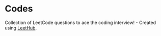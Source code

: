 # Codes
Collection of LeetCode questions to ace the coding interview! - Created using [LeetHub](https://github.com/QasimWani/LeetHub).
